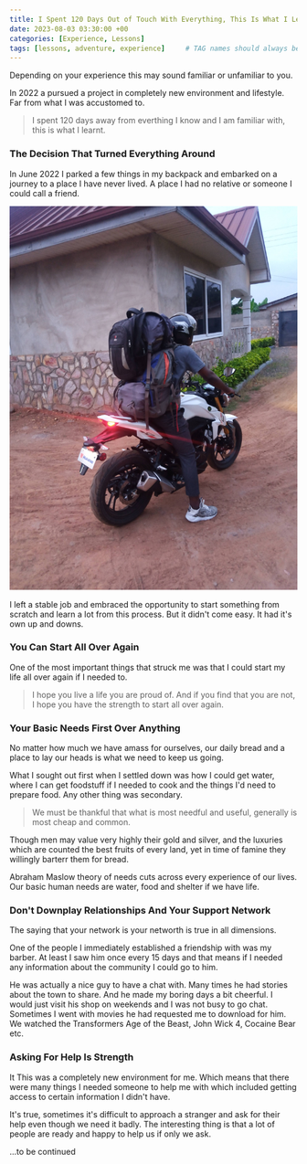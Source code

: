 ```yaml
---
title: I Spent 120 Days Out of Touch With Everything, This Is What I Learnt
date: 2023-08-03 03:30:00 +00
categories: [Experience, Lessons]
tags: [lessons, adventure, experience]     # TAG names should always be lowercase
---
```


Depending on your experience this may sound familiar or unfamiliar to you.

In 2022 a pursued a project in completely new environment and lifestyle. Far from what I was accustomed to.

> I spent 120 days away from everthing I know and I am familiar with, this is what I learnt.

### The Decision That Turned Everything Around

In June 2022 I parked a few things in my backpack and embarked on a journey to a place I have never lived. A place I had no relative or someone I could call a friend. 

![eastern-trip](assets/img/eastern-trip.jpg)

I left a stable job and embraced the opportunity to start something from scratch and learn a lot from this process. But it didn't come easy. It had it's own up and downs.

### You Can Start All Over Again

One of the most important things that struck me was that I could start my life all over again if I needed to. 

> I hope you live a life you are proud of. And if you find that you are not, I hope you have the strength to start all over again.

### Your Basic Needs First Over Anything

No matter how much we have amass for ourselves, our daily bread and a place to lay our heads is what we need to keep us going.

What I sought out first when I settled down was how I could get water, where I can get foodstuff if I needed to cook and the things I'd need to prepare food. Any other thing was secondary.

> We must be thankful that what is most needful and useful, generally is most cheap and common.

Though men may value very highly their gold and silver, and the luxuries which are counted the best fruits of every land, yet in time of famine they willingly barterr them for bread.

Abraham Maslow theory of needs cuts across every experience of our lives. Our basic human needs are water, food and shelter if we have life.

### Don't Downplay Relationships And Your Support Network

The saying that your network is your networth is true in all dimensions. 

One of the people I immediately established a friendship with was my barber. At least I saw him once every 15 days and that means if I needed any information about the community I could go to him.

He was actually a nice guy to have a chat with. Many times he had stories about the town to share. And he made my boring days a bit cheerful. I would just visit his shop on weekends and I was not busy to go chat. Sometimes I went with movies he had requested me to download for him. We watched the Transformers Age of the Beast, John Wick 4, Cocaine Bear etc.


### Asking For Help Is Strength

It This was a completely new environment for me. Which means that there were many things I needed someone to help me with which included getting access to certain information I didn't have.

It's true, sometimes it's difficult to approach a stranger and ask for their help even though we need it badly. The interesting thing is that a lot of people are ready and happy to help us if only we ask.

...to be continued 



